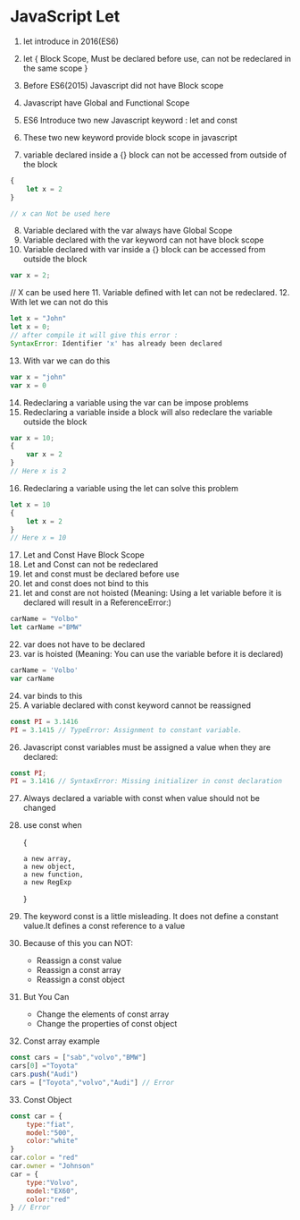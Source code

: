 # JavaScript Let

1. let introduce in 2016(ES6)
2. let {
    Block Scope,
    Must be declared before use,
    can not be redeclared in the same scope
}

3. Before ES6(2015) Javascript did not have Block scope
4. Javascript have Global and Functional Scope
5. ES6 Introduce two new Javascript keyword : let and const
6. These two new keyword provide block scope in javascript
7. variable declared inside a {} block can not be accessed from outside of the block
```js
{
    let x = 2
}

// x can Not be used here
```
8. Variable declared with the var always have Global Scope
9. Variable declared with the var keyword can not have block scope
10. Variable declared with var inside a {} block can be accessed from outside the block

```js
var x = 2;
```
// X can be used here
11. Variable defined with let can not be redeclared.
12. With let we can not do this
```js
let x = "John"
let x = 0;
// after compile it will give this error : 
SyntaxError: Identifier 'x' has already been declared
```
13. With var we can do this
```js
var x = "john"
var x = 0
```
14. Redeclaring a variable using the var can be impose problems
15. Redeclaring a variable inside a block will also redeclare the variable outside the block
```js
var x = 10;
{
    var x = 2
}
// Here x is 2
```
16. Redeclaring a variable using the let can solve this problem
```js
let x = 10
{
    let x = 2
}
// Here x = 10
```
17. Let and Const Have Block Scope
18. Let and Const can not be redeclared
19. let and const must be declared before use
20. let and const does not bind to this
21. let and const are not hoisted (Meaning: Using a let variable before it is declared will result in a ReferenceError:)
```js
carName = "Volbo"
let carName ="BMW"
```
22. var does not have to be declared
23. var is hoisted (Meaning: You can use the variable before it is declared)
```js
carName = 'Volbo'
var carName
```
24. var binds to this
25. A variable declared with const keyword cannot be reassigned
```js
const PI = 3.1416
PI = 3.1415 // TypeError: Assignment to constant variable.
```
26. Javascript const variables must be assigned a value when they are declared:
```js
const PI;
PI = 3.1416 // SyntaxError: Missing initializer in const declaration
```
27. Always declared a variable with const when value should not be changed
28. use const when

    {

        a new array,
        a new object,
        a new function,
        a new RegExp
    }

29. The keyword const is a little misleading. It does not define a constant value.It defines a const reference to a value
30. Because of this you can NOT:
    - Reassign a const value
    - Reassign a const array
    - Reassign a const object
31. But You Can
    - Change the elements of const array
    - Change the properties of const object
32. Const array example
```js
const cars = ["sab","volvo","BMW"]
cars[0] ="Toyota"
cars.push("Audi")
cars = ["Toyota","volvo","Audi"] // Error
```
33. Const Object
```js
const car = {
    type:"fiat",
    model:"500",
    color:"white"
}
car.color = "red"
car.owner = "Johnson"
car = {
    type:"Volvo",
    model:"EX60",
    color:"red"
} // Error
```
